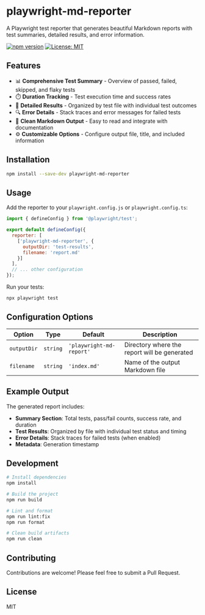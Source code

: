 # playwright-md-reporter

A Playwright test reporter that generates beautiful Markdown reports with test summaries, detailed results, and error information.

[![npm version](https://badge.fury.io/js/playwright-md-reporter.svg)](https://badge.fury.io/js/playwright-md-reporter)
[![License: MIT](https://img.shields.io/badge/License-MIT-yellow.svg)](https://opensource.org/licenses/MIT)

## Features

- 📊 **Comprehensive Test Summary** - Overview of passed, failed, skipped, and flaky tests
- ⏱️ **Duration Tracking** - Test execution time and success rates
- 📝 **Detailed Results** - Organized by test file with individual test outcomes
- 🔍 **Error Details** - Stack traces and error messages for failed tests
- 🎨 **Clean Markdown Output** - Easy to read and integrate with documentation
- ⚙️ **Customizable Options** - Configure output file, title, and included information

## Installation

```bash
npm install --save-dev playwright-md-reporter
```

## Usage

Add the reporter to your `playwright.config.js` or `playwright.config.ts`:

```javascript
import { defineConfig } from '@playwright/test';

export default defineConfig({
  reporter: [
    ['playwright-md-reporter', {
      outputDir: 'test-results',
      filename: 'report.md'
    }]
  ],
  // ... other configuration
});
```

Run your tests:

```bash
npx playwright test
```

## Configuration Options

| Option | Type | Default | Description |
|--------|------|---------|-------------|
| `outputDir` | `string` | `'playwright-md-report'` | Directory where the report will be generated |
| `filename` | `string` | `'index.md'` | Name of the output Markdown file |

## Example Output

The generated report includes:

- **Summary Section**: Total tests, pass/fail counts, success rate, and duration
- **Test Results**: Organized by file with individual test status and timing
- **Error Details**: Stack traces for failed tests (when enabled)
- **Metadata**: Generation timestamp

## Development

```bash
# Install dependencies
npm install

# Build the project
npm run build

# Lint and format
npm run lint:fix
npm run format

# Clean build artifacts
npm run clean
```

## Contributing

Contributions are welcome! Please feel free to submit a Pull Request.

## License

MIT
